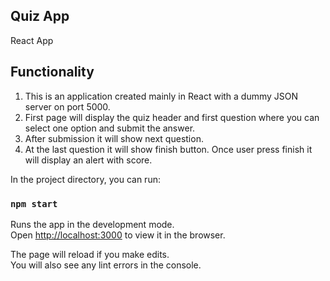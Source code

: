 
## Quiz App
React App

## Functionality
1. This is an application created mainly in React with a dummy JSON server on port 5000.
2. First page will display the quiz header and first question where you can select one option and submit the answer.
3. After submission it will show next question.
4. At the last question it will show finish button. Once user press finish it will display an alert with score.

In the project directory, you can run:

### `npm start`

Runs the app in the development mode.<br />
Open [http://localhost:3000](http://localhost:3000) to view it in the browser.

The page will reload if you make edits.<br />
You will also see any lint errors in the console.


